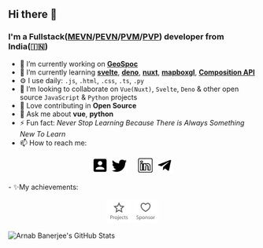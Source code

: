 ## Hi there 👋

### I'm a Fullstack([M](https://www.mongodb.com/)[E](https://expressjs.com/)[V](https://vuejs.org/)[N](https://nodejs.org/en/)/[P](https://www.postgresql.org/docs/)[E](https://expressjs.com/)[V](https://vuejs.org/)[N](https://nodejs.org/en/)/[P](https://www.python.org/)[V](https://vuejs.org/)[M](https://www.mongodb.com/)/[P](https://www.python.org/)[V](https://vuejs.org/)[P](https://www.postgresql.org/docs/)) developer from India(🇮🇳)

- 🔭 I’m currently working on [**GeoSpoc**](https://geospoc.com)
- 🌱 I’m currently learning [**svelte**](https://svelte.dev/), [**deno**](https://deno.land/), [**nuxt**](https://nuxtjs.org/), [**mapboxgl**](https://docs.mapbox.com/mapbox-gl-js/api/), [**Composition API**](https://composition-api.vuejs.org/)
- ⚙️ I use daily: `.js`, `.html`, `.css`, `.ts`, `.py`
- 👯 I’m looking to collaborate on `Vue(Nuxt)`, `Svelte`, `Deno` & other open source `JavaScript` & `Python` projects
- 🌱 Love contributing in **Open Source**
- 💬 Ask me about **vue**, **python**
- ⚡ Fun fact: _Never Stop Learning Because There is Always Something New To Learn_
- 📫 How to reach me:
<p align="center">
  <a href="https://arnabbanerjee.github.io/"><img src='https://github.com/ArnabBanerjee/ArnabBanerjee/raw/master/icons/me.svg?sanitize=true' alt="Me" title="Me" height='35px'/></a>
  <a href="https://twitter.com/ArnabBanerjee23"><img src='https://github.com/ArnabBanerjee/ArnabBanerjee/raw/master/icons/twitter.svg?sanitize=true' alt="Twitter" title="Twitter" height='35px'/></a>　
  <a href="https://www.linkedin.com/in/arnabbanerjee23"><img src='https://github.com/ArnabBanerjee/ArnabBanerjee/raw/master/icons/linkedin.svg?sanitize=true' alt="LinkedIn" title="LinkedIn" height='35px'/></a>
  <a href="https://telegram.me/SnowLeopard23"><img src='https://github.com/ArnabBanerjee/ArnabBanerjee/raw/master/icons/telegram.svg?sanitize=true' alt="Telegram" title="Telegram" height='35px'/></a>
</p>
- ✨My achievements:
<p align="center">
  <a href="#"><img src='https://github.com/ArnabBanerjee/ArnabBanerjee/raw/master/icons/projects.svg?sanitize=true' alt="Projects" title="Projects" height='50px'/></a>
  <a href="#"><img src='https://github.com/ArnabBanerjee/ArnabBanerjee/raw/master/icons/sponsor.svg?sanitize=true' alt="Sponsor" title="Sponsor" height='50px'/></a>
</p>

![Arnab Banerjee's GitHub Stats](https://github-readme-stats.vercel.app/api?username=ArnabBanerjee&show_icons=true)

